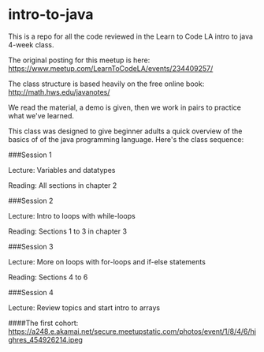 # intro-to-java 

This is a repo for all the code reviewed in the Learn to Code LA intro to java 4-week class.

The original posting for this meetup is here: https://www.meetup.com/LearnToCodeLA/events/234409257/

The class structure is based heavily on the free online book: http://math.hws.edu/javanotes/

We read the material, a demo is given, then we work in pairs to practice what we've learned.

This class was designed to give beginner adults a quick overview of the basics of of the java programming language.
Here's the class sequence:

###Session 1

Lecture: Variables and datatypes

Reading: All sections in chapter 2 

###Session 2

Lecture: Intro to loops with while-loops

Reading: Sections 1 to 3 in chapter 3

###Session 3

Lecture: More on loops with for-loops and if-else statements

Reading: Sections 4 to 6

###Session 4

Lecture: Review topics and start intro to arrays


####The first cohort: https://a248.e.akamai.net/secure.meetupstatic.com/photos/event/1/8/4/6/highres_454926214.jpeg

